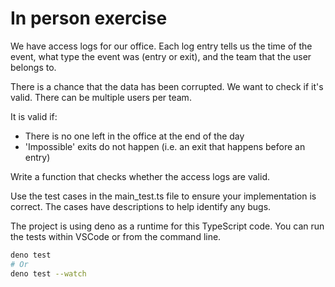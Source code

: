 # In person exercise

We have access logs for our office. Each log entry tells us the time of the
event, what type the event was (entry or exit), and the team that the user
belongs to.

There is a chance that the data has been corrupted. We want to check if it's
valid. There can be multiple users per team.

It is valid if:

- There is no one left in the office at the end of the day
- 'Impossible' exits do not happen (i.e. an exit that happens before an entry)

Write a function that checks whether the access logs are valid.

Use the test cases in the main_test.ts file to ensure your implementation is
correct. The cases have descriptions to help identify any bugs.

The project is using deno as a runtime for this TypeScript code. You can run the
tests within VSCode or from the command line.

```sh
deno test
# Or
deno test --watch
```
